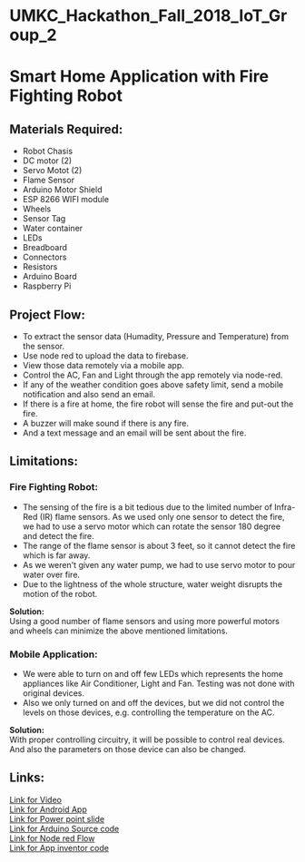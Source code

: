# UMKC_Hackathon_Fall_2018_IoT_Group_2

# Smart Home Application with Fire Fighting Robot  
## Materials Required:  
* Robot Chasis  
* DC motor (2)  
* Servo Motot (2)  
* Flame Sensor  
* Arduino Motor Shield  
* ESP 8266 WIFI module  
* Wheels  
* Sensor Tag
* Water container 
* LEDs
* Breadboard   
* Connectors  
* Resistors  
* Arduino Board   
* Raspberry Pi  

## Project Flow:  
* To extract the sensor data (Humadity, Pressure and Temperature) from the sensor.
* Use node red to upload the data to firebase.
* View those data remotely via a mobile app.  
* Control the AC, Fan and Light through the app remotely via node-red.  
* If any of the weather condition goes above safety limit, send a mobile notification and also send an email.  
* If there is a fire at home, the fire robot will sense the fire and put-out the fire.  
* A buzzer will make sound if there is any fire.  
* And a text message and an email will be sent about the fire.  

## Limitations:
### **Fire Fighting Robot:**
* The sensing of the fire is a bit tedious due to the limited number of Infra-Red (IR) flame sensors. As we used only one sensor to detect the fire, we had to use a servo motor which can rotate the sensor 180 degree and detect the fire.  
* The range of the flame sensor is about 3 feet, so it cannot detect the fire which is far away.  
* As we weren't given any water pump, we had to use servo motor to pour water over fire.  
* Due to the lightness of the whole structure, water weight disrupts the motion of the robot. 

**Solution:**  
Using a good number of flame sensors and using more powerful motors and wheels can minimize the above mentioned limitations.  
### **Mobile Application:**  
* We were able to turn on and off few LEDs which represents the home appliances like Air Conditioner, Light and Fan. Testing was not done with original devices.  
* Also we only turned on and off the devices, but we did not control the levels on those devices, e.g. controlling the temperature on the AC.  

**Solution:**  
With proper controlling circuitry, it will be possible to control real devices. And also the parameters on those device can also be changed.


## Links:    
[Link for Video]()  
[Link for Android App](https://github.com/Sandhie177/UMKC_Hackathon_Fall_2018_IoT_Group_2/blob/master/apk/IoTUMKCHackaroo.apk)    
[Link for Power point slide]()  
[Link for Arduino Source code](https://github.com/Sandhie177/UMKC_Hackathon_Fall_2018_IoT_Group_2/blob/master/Documentation/Codes/Arduino/Arduino_code_fire_fighting_robot.ino)  
[Link for Node red Flow](https://github.com/Sandhie177/UMKC_Hackathon_Fall_2018_IoT_Group_2/blob/master/Documentation/Codes/Node%20red/Node_red_flow.txt)   
[Link for App inventor code](https://github.com/Sandhie177/UMKC_Hackathon_Fall_2018_IoT_Group_2/blob/master/Documentation/Codes/App_inventor_weather/IoTUMKCHackaroo_App_code.aia)  

